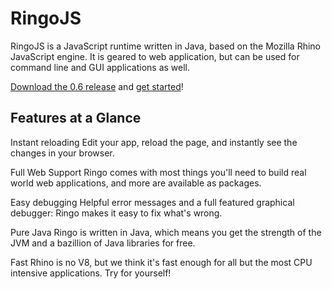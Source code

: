 # RingoJS

RingoJS is a JavaScript runtime written in Java, based on the Mozilla Rhino
JavaScript engine. It is geared to web application, but can be used for command 
line and GUI applications as well.

<span class="large">[Download the 0.6 release](/download)
and [get started](wiki/getting_started)!</span>

## Features at a Glance

<span class="large invert">Instant reloading</span> Edit your app, reload the 
page, and instantly see the changes in your browser.

<span class="large invert">Full Web Support</span> Ringo comes with most things 
you'll need to build real world web applications, and more are available as 
packages.

<span class="large invert">Easy debugging</span> Helpful error messages and
a full featured graphical debugger: Ringo makes it easy to fix what's wrong.

<span class="large invert">Pure Java</span> Ringo is written in Java, which
means you get the strength of the JVM and a bazillion of Java libraries
for free.

<span class="large invert">Fast</span> Rhino is no V8, but we think it's fast
enough for all but the most CPU intensive applications. Try for yourself!
